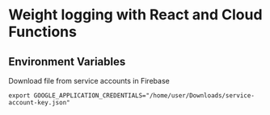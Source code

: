 # Weight logging with React and Cloud Functions

## Environment Variables

Download file from service accounts in Firebase

`export GOOGLE_APPLICATION_CREDENTIALS="/home/user/Downloads/service-account-key.json"`
